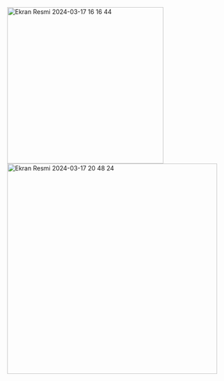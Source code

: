 <img width="360" alt="Ekran Resmi 2024-03-17 16 16 44" src="https://github.com/seymanurks/ToDo/assets/100444600/21ecfb1c-3d9c-4452-96be-ff41a7014e72">
<img width="484" alt="Ekran Resmi 2024-03-17 20 48 24" src="https://github.com/seymanurks/ToDo/assets/100444600/2e22ebb9-7413-4027-bf1b-13d2afde011b">
